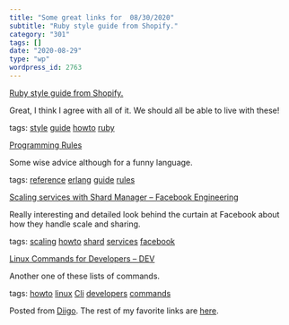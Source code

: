 ```yaml
---
title: "Some great links for  08/30/2020"
subtitle: "Ruby style guide from Shopify."
category: "301"
tags: []
date: "2020-08-29"
type: "wp"
wordpress_id: 2763
---
```

[Ruby style guide from Shopify. ](https://shopify.github.io/ruby-style-guide/) 

Great, I think I agree with all of it. We should all be able to live with these!

 tags: [style](https://www.diigo.com/user/pitosalas/style) [guide](https://www.diigo.com/user/pitosalas/guide) [howto](https://www.diigo.com/user/pitosalas/howto) [ruby](https://www.diigo.com/user/pitosalas/ruby)

 [Programming Rules](http://www.erlang.se/doc/programming_rules.shtml) 

Some wise advice although for a funny language. 

 tags: [reference](https://www.diigo.com/user/pitosalas/reference) [erlang](https://www.diigo.com/user/pitosalas/erlang) [guide](https://www.diigo.com/user/pitosalas/guide) [rules](https://www.diigo.com/user/pitosalas/rules)

 [Scaling services with Shard Manager – Facebook Engineering](https://engineering.fb.com/production-engineering/scaling-services-with-shard-manager/) 

Really interesting and detailed look behind the curtain at Facebook about how they handle scale and sharing. 

 tags: [scaling](https://www.diigo.com/user/pitosalas/scaling) [howto](https://www.diigo.com/user/pitosalas/howto) [shard](https://www.diigo.com/user/pitosalas/shard) [services](https://www.diigo.com/user/pitosalas/services) [facebook](https://www.diigo.com/user/pitosalas/facebook)

 [Linux Commands for Developers – DEV](https://dev.to/ptuladhar3/linux-commands-for-developers-17j?utm_source=digest_mailer&utm_medium=email&utm_campaign=digest_email) 

Another one of these lists of commands. 

 tags: [howto](https://www.diigo.com/user/pitosalas/howto) [linux](https://www.diigo.com/user/pitosalas/linux) [Cli](https://www.diigo.com/user/pitosalas/Cli) [developers](https://www.diigo.com/user/pitosalas/developers) [commands](https://www.diigo.com/user/pitosalas/commands)

Posted from [Diigo](https://www.diigo.com). The rest of my favorite links are [here](https://www.diigo.com/user/pitosalas).